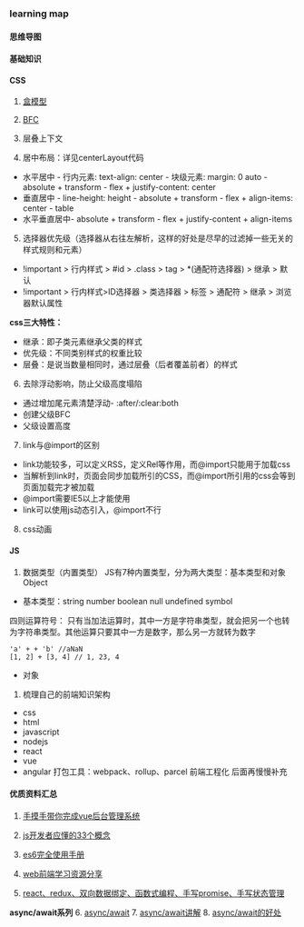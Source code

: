 ### learning map
#### 思维导图

#### 基础知识
#### CSS
1. [盒模型](./css/boxModel.md "盒模型")

2. [BFC](./css/bfc.md "BFC")

3. 层叠上下文

4. 居中布局：详见centerLayout代码

* 水平居中 - 行内元素: text-align: center - 块级元素: margin: 0 auto - absolute + transform - flex + justify-content: center
* 垂直居中 - line-height: height - absolute + transform - flex + align-items: center - table
* 水平垂直居中- absolute + transform - flex + justify-content + align-items

5. 选择器优先级（选择器从右往左解析，这样的好处是尽早的过滤掉一些无关的样式规则和元素）
* !important > 行内样式 > #id > .class > tag > *(通配符选择器) > 继承 > 默认
* !important > 行内样式>ID选择器 > 类选择器 > 标签 > 通配符 > 继承 > 浏览器默认属性

**css三大特性：**
* 继承：即子类元素继承父类的样式
* 优先级：不同类别样式的权重比较
* 层叠：是说当数量相同时，通过层叠（后者覆盖前者）的样式

6. 去除浮动影响，防止父级高度塌陷
* 通过增加尾元素清楚浮动- :after/:clear:both
* 创建父级BFC
* 父级设置高度

7. link与@import的区别
* link功能较多，可以定义RSS，定义Rel等作用，而@import只能用于加载css
* 当解析到link时，页面会同步加载所引的CSS，而@import所引用的css会等到页面加载完才被加载
* @import需要IE5以上才能使用
* link可以使用js动态引入，@import不行

8. css动画

#### JS
1. 数据类型（内置类型）
JS有7种内置类型，分为两大类型：基本类型和对象Object

* 基本类型：string  number  boolean null  undefined symbol

四则运算符号：
只有当加法运算时，其中一方是字符串类型，就会把另一个也转为字符串类型。其他运算只要其中一方是数字，那么另一方就转为数字

```
'a' + + 'b' //aNaN
[1, 2] + [3, 4] // 1, 23, 4
```
* 对象









1. 梳理自己的前端知识架构
* css
* html
* javascript
* nodejs
* react
* vue
* angular
打包工具：webpack、rollup、parcel
前端工程化
后面再慢慢补充

#### 优质资料汇总

1. [手摸手带你完成vue后台管理系统](https://github.com/PanJiaChen/vue-element-admin "vue")

2. [js开发者应懂的33个概念](https://github.com/stephentian/33-js-concepts "")
3. [es6完全使用手册](https://juejin.im/post/5bfe05505188252098022400 "es6手册")
4. [web前端学习资源分享](https://juejin.im/post/5a0c1956f265da430a501f51 "学习资源")
5. [react、redux、双向数据绑定、函数式编程、手写promise、手写状态管理](https://juejin.im/post/5c1f01fef265da61587723f4 "五星好文")

**async/await系列**
6. [async/await](https://juejin.im/post/5c98ca366fb9a0710f47f1e5 "async/await")
7. [async/await讲解](https://juejin.im/post/5ab60c606fb9a028bc2db1d4 "async/await")
8. [async/await的好处](https://zhuanlan.zhihu.com/p/26505825 "async/await")
